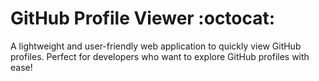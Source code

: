 # GitHub Profile Viewer :octocat:

A lightweight and user-friendly web application to quickly view GitHub profiles. Perfect for developers who want to explore GitHub profiles with ease!

